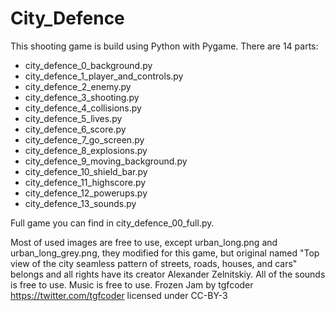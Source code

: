 # City_Defence

This shooting game is build using Python with Pygame. There are 14 parts:
- city_defence_0_background.py
- city_defence_1_player_and_controls.py
- city_defence_2_enemy.py
- city_defence_3_shooting.py
- city_defence_4_collisions.py
- city_defence_5_lives.py
- city_defence_6_score.py
- city_defence_7_go_screen.py
- city_defence_8_explosions.py
- city_defence_9_moving_background.py
- city_defence_10_shield_bar.py
- city_defence_11_highscore.py
- city_defence_12_powerups.py
- city_defence_13_sounds.py

Full game you can find in city_defence_00_full.py.

Most of used images are free to use, except urban_long.png and urban_long_grey.png, they modified for this game, but original named "Top view of the city seamless pattern of streets, roads, houses, and cars" belongs and all rights have its creator Alexander Zelnitskiy.
All of the sounds is free to use.
Music is free to use. Frozen Jam by tgfcoder <https://twitter.com/tgfcoder> licensed under CC-BY-3
